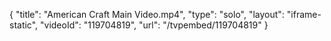 {
    "title": "American Craft Main Video.mp4",
    "type": "solo",
    "layout": "iframe-static",
    "videoId": "119704819",
    "url": "\/tvpembed\/119704819"
}